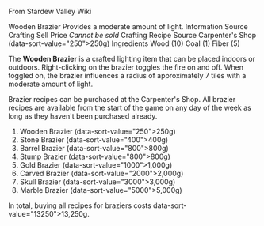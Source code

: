 From Stardew Valley Wiki

Wooden Brazier Provides a moderate amount of light. Information Source Crafting Sell Price *Cannot be sold* Crafting Recipe Source Carpenter's Shop (data-sort-value="250"&gt;250g) Ingredients Wood (10) Coal (1) Fiber (5)

The **Wooden Brazier** is a crafted lighting item that can be placed indoors or outdoors. Right-clicking on the brazier toggles the fire on and off. When toggled on, the brazier influences a radius of approximately 7 tiles with a moderate amount of light.

Brazier recipes can be purchased at the Carpenter's Shop. All brazier recipes are available from the start of the game on any day of the week as long as they haven't been purchased already.

1. Wooden Brazier (data-sort-value="250"&gt;250g)
2. Stone Brazier (data-sort-value="400"&gt;400g)
3. Barrel Brazier (data-sort-value="800"&gt;800g)
4. Stump Brazier (data-sort-value="800"&gt;800g)
5. Gold Brazier (data-sort-value="1000"&gt;1,000g)
6. Carved Brazier (data-sort-value="2000"&gt;2,000g)
7. Skull Brazier (data-sort-value="3000"&gt;3,000g)
8. Marble Brazier (data-sort-value="5000"&gt;5,000g)

In total, buying all recipes for braziers costs data-sort-value="13250"&gt;13,250g.